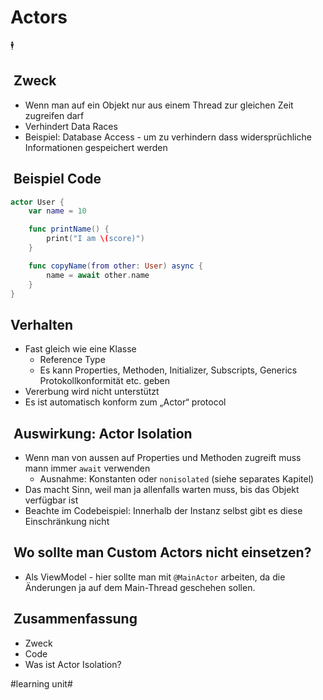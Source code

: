 # Actors
🕴️

##  Zweck

- Wenn man auf ein Objekt nur aus einem Thread zur gleichen Zeit zugreifen darf
- Verhindert Data Races
- Beispiel: Database Access - um zu verhindern dass widersprüchliche Informationen gespeichert werden


##  Beispiel Code

```swift
actor User {
    var name = 10

    func printName() {
        print("I am \(score)")
    }

    func copyName(from other: User) async {
        name = await other.name
    }
} 
```

## Verhalten
- Fast gleich wie eine Klasse
	- Reference Type
	- Es kann Properties, Methoden, Initializer, Subscripts, Generics Protokollkonformität etc. geben
- Vererbung wird nicht unterstützt
- Es ist automatisch konform zum „Actor“ protocol

##  Auswirkung: Actor Isolation

- Wenn man von aussen auf Properties und Methoden zugreift muss mann immer `await` verwenden
	- Ausnahme: Konstanten oder `nonisolated` (siehe separates Kapitel)
- Das macht Sinn, weil man ja allenfalls warten muss, bis das Objekt verfügbar ist
- Beachte im Codebeispiel: Innerhalb der Instanz selbst gibt es diese Einschränkung nicht

##  Wo sollte man Custom Actors nicht einsetzen?

- Als ViewModel - hier sollte man mit `@MainActor` arbeiten, da die Änderungen ja auf dem Main-Thread geschehen sollen.

##  Zusammenfassung
- Zweck
- Code
- Was ist Actor Isolation?


#learning unit#